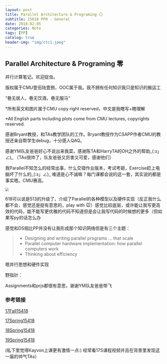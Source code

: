 ```yaml
---
layout: post
title: Parallel Architecture & Programing 〇
subtitle: 15618 PP0 - General
date: 2018-02-05
categories: Note
tags: [PP]
catalog: true
header-img: "img/ctc1.jpeg"
---
```


## Parallel Architecture & Programing 零

并行计算笔记。欢迎捉虫。

版权属于CMU壹伍陆壹捌，OOC属于我。我不拥有任何知识我只是知识的搬运工

“巷无居人，巷无饮酒，巷无服马“

*所有英文和图片属于CMU copy right reserved，中文是我瞎写+瞎理解

*All English parts including plots come from CMU lectures, copyrights reserved.

感谢Bryant教授，和TAs教学团队的工作。Bryant教授作为CSAPP作者CMU的教授还亲自帮学生debug，十分感人QAQ。

感谢YM队友爸爸好心不说出来我菜，感谢陈TA和HarryTA的OH之外的帮助\_(:з」∠)_  （TAs很帅了，队友爸爸又厉害又可爱，感谢他们）

我Parallel不知怎么的经常出事，什么交错作业版本，考试考砸，Exercise赶上电脑坏了什么的\_(:з」∠)\_ 难道是心不诚嘛？每门课都会说的这一套，其实说的都是事实嗯。CMU赛高。

<img src="https://raw.githubusercontent.com/YijiaJin/Plot/master/only.png" style="zoom:70%">

618可以说是513的升级了，介绍了Parallel的各种模型以及硬件实现（反正我什么都不会，感觉还是挺有意思的，play with 🐭）感觉比较底层，或许能让我写更高效的代码，能不能写更优雅的代码不知道但是会让我写代码的时候想的更多（但如果写py的话怎么办

感觉和DS相比PP并没有让我形成那个知识网络但是有三个主题：

> * Designing and writing parallel programs ... that scale
> * Parallel computer hardware implementation: how parallel computers work
> * Thinking about efficiency

嗯并行思想和硬件实现

野指针：



Assignments和prjs都很有意思，谢谢YM队友爸爸带飞

### 参考链接

[17Fall15418](http://15418.courses.cs.cmu.edu/fall2017/home)

[17Spring15418](http://15418.courses.cs.cmu.edu/spring2017/)

[18Spring15418](http://www.cs.cmu.edu/afs/cs/academic/class/15418-s18/www/schedule.html)

[19Spring15418](http://www.cs.cmu.edu/~418/schedule.html)

(私下里觉得Kayvon上课更有激情一点:) 经常看17S课程视频并且在背景里发现这一届的帅气TAs）